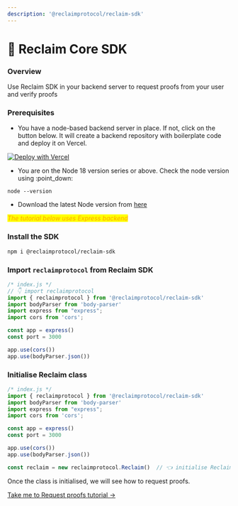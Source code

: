```yaml
---
description: '@reclaimprotocol/reclaim-sdk'
---
```


# 🤍 Reclaim Core SDK

### Overview

Use Reclaim SDK in your backend server to request proofs from your user and verify proofs

### Prerequisites

* You have a node-based backend server in place. If not, click on the button below. It will create a backend repository with boilerplate code and deploy it on Vercel.

[![Deploy with Vercel](https://vercel.com/button)](https://vercel.com/new/clone?repository-url=https://github.com/reclaimprotocol/one-step-deploy-provider)&#x20;

* You are on the Node 18 version series or above. Check the node version using :point\_down:

```
node --version
```

* Download the latest Node version from [here](https://nodejs.org/en)&#x20;

_<mark style="color:orange;">The tutorial below uses Express backend</mark>_

### Install the SDK

```bash
npm i @reclaimprotocol/reclaim-sdk
```

### Import `reclaimprotocol` from Reclaim SDK

```javascript
/* index.js */
// 👇 import reclaimprotocol
import { reclaimprotocol } from '@reclaimprotocol/reclaim-sdk' 
import bodyParser from 'body-parser'
import express from "express";
import cors from 'cors';

const app = express()
const port = 3000

app.use(cors())
app.use(bodyParser.json())
```

### Initialise Reclaim class

```javascript
/* index.js */
import { reclaimprotocol } from '@reclaimprotocol/reclaim-sdk'
import bodyParser from 'body-parser'
import express from "express";
import cors from 'cors';

const app = express()
const port = 3000

app.use(cors())
app.use(bodyParser.json())

const reclaim = new reclaimprotocol.Reclaim()  // 👈 initialise Reclaim class
```

Once the class is initialised, we will see how to request proofs.

[Take me to Request proofs tutorial ->](request-proofs.md)
